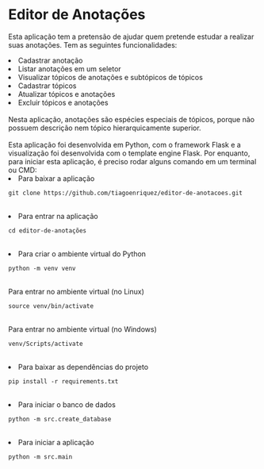# Editor de Anotações

Esta aplicação tem a pretensão de ajudar quem pretende estudar a realizar suas anotações. Tem as seguintes funcionalidades:

<li>Cadastrar anotação</li>
<li>Listar anotações em um seletor</li>
<li>Visualizar tópicos de anotações e subtópicos de tópicos</li>
<li>Cadastrar tópicos</li>
<li>Atualizar tópicos e anotações</li>
<li>Excluir tópicos e anotações</li>
<br>
Nesta aplicação, anotações são espécies especiais de tópicos, porque não possuem descrição nem tópico hierarquicamente superior.
<br><br>
Esta aplicação foi desenvolvida em Python, com o framework Flask e a visualização foi desenvolvida com o template engine Flask. Por enquanto, para iniciar esta aplicação, é preciso rodar alguns comando em um terminal ou CMD:

<br>
<li>Para baixar a aplicação</li>

```
git clone https://github.com/tiagoenriquez/editor-de-anotacoes.git
```

<br>
<li>Para entrar na aplicação</li>

```
cd editor-de-anotações
```

<br>

<li>Para criar o ambiente virtual do Python</li>

```
python -m venv venv
```

<br>
Para entrar no ambiente virtual (no Linux)

```
source venv/bin/activate
```

<br>
Para entrar no ambiente virtual (no Windows)

```
venv/Scripts/activate
```

<br>
<li>Para baixar as dependências do projeto</li>

```
pip install -r requirements.txt
```

<br>
<li>Para iniciar o banco de dados</li>

```
python -m src.create_database
```

<br>
<li>Para iniciar a aplicação</li>

```
python -m src.main
```
